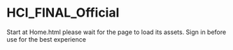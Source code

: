 # HCI_FINAL_Official
Start at Home.html please wait for the page to load its assets. 
Sign in before use for the best experience

